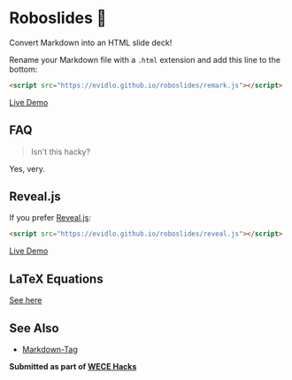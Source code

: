 # Roboslides 🤖

Convert Markdown into an HTML slide deck!

Rename your Markdown file with a `.html` extension and add this line to the bottom:

``` html
<script src="https://evidlo.github.io/roboslides/remark.js"></script>
```

[Live Demo](https://evidlo.github.io/roboslides/demo_remark.html)

## FAQ

> Isn't this hacky?

Yes, very.

## Reveal.js

If you prefer [Reveal.js](https://revealjs.com/):

``` html
<script src="https://evidlo.github.io/roboslides/reveal.js"></script>
```

[Live Demo](https://evidlo.github.io/roboslides/demo_reveal.html)

## LaTeX Equations

[See here](https://katex.org/docs/autorender.html)

## See Also

- [Markdown-Tag](https://github.com/MarketingPipeline/Markdown-Tag)

**Submitted as part of [WECE Hacks](https://wece-hacks.github.io/)**